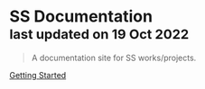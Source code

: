# SS Documentation <br><small style="bottom:-30px;">last updated on 19 Oct 2022</small>

> A documentation site for SS works/projects.

[Getting Started](#ss-documentation)
